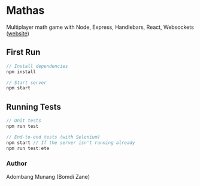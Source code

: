 # Mathas

Multiplayer math game with Node, Express, Handlebars, React, Websockets ([website](https://mathas.azurewebsites.net/))

## First Run

```javaScript
// Install dependencies
npm install

// Start server
npm start
```

## Running Tests

```javaScript
// Unit tests
npm run test

// End-to-end tests (with Selenium)
npm start // If the server isn't running already
npm run test:ete

```

### Author

Adombang Munang (Bomdi Zane)
